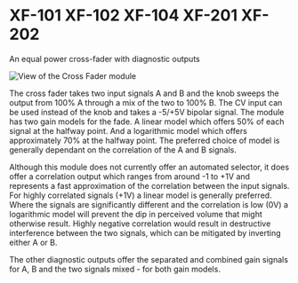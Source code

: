 # XF-101 XF-102 XF-104 XF-201 XF-202
An equal power cross-fader with diagnostic outputs

![View of the Cross Fader module](images/CrossFader.png "Cross Fader")

The cross fader takes two input signals A and B and the knob sweeps the output from 100% A through a mix of the two 
to 100% B.  The CV input can be used instead of the knob and takes a -5/+5V bipolar signal.
The module has two gain models for the fade. A linear model which offers 50% of each signal at the halfway point. And a logarithmic
model which offers approximately 70% at the halfway point. The preferred choice of model is generally dependant on the correlation of the A and B signals. 

Although this module does not currently offer an automated selector, it does offer a correlation output which ranges from around -1 to +1V and represents a fast approximation of the correlation between the input signals. For highly correlated signals (+1V) a linear model is generally preferred. Where the signals are significantly different and the correlation is low (0V) a logarithmic model will prevent the dip in perceived volume that might otherwise result. Highly negative correlation would result in destructive interference between the two signals, which can be mitigated by inverting either A or B.

The other diagnostic outputs offer the separated and combined gain signals for A, B and the two signals mixed - for both gain models.
